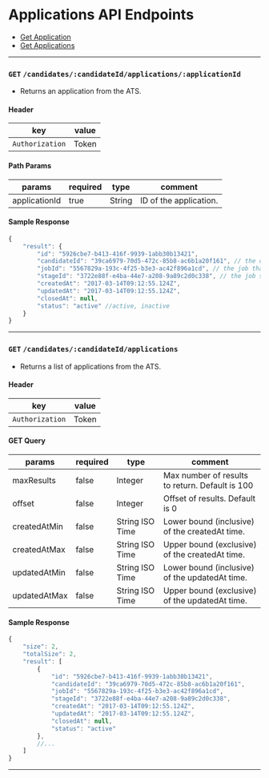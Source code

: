 # Applications API Endpoints

* [Get Application](#get-applicationsapplicationid)
* [Get Applications](#get-applications)


---

### `GET` `/candidates/:candidateId/applications/:applicationId`
* Returns an application from the ATS.

####  Header
key|value
---|---
`Authorization`| Token

#### Path Params
params | required | type | comment
---|---|---|---
applicationId | true | String | ID of the application.


#### Sample Response
```javascript
{
    "result": {
        "id": "5926cbe7-b413-416f-9939-1abb30b13421",
        "candidateId": "39ca6979-70d5-472c-85b8-ac6b1a20f161", // the candidate
        "jobId": "5567829a-193c-4f25-b3e3-ac42f896a1cd", // the job that this application is under
        "stageId": "3722e88f-e4ba-44e7-a208-9a89c2d0c338", // the job stage the current application is in
        "createdAt": "2017-03-14T09:12:55.124Z",
        "updatedAt": "2017-03-14T09:12:55.124Z",
        "closedAt": null,
        "status": "active" //active, inactive
    }
}

```


---


### `GET` `/candidates/:candidateId/applications`
* Returns a list of applications from the ATS.

####  Header
key|value
---|---
`Authorization`| Token

#### GET Query
params | required | type | comment
---|---|---|---
maxResults | false | Integer | Max number of results to return. Default is 100
offset | false | Integer | Offset of results. Default is 0
createdAtMin | false | String ISO Time | Lower bound (inclusive) of the createdAt time.
createdAtMax | false | String ISO Time | Upper bound (exclusive) of the createdAt time.
updatedAtMin | false | String ISO Time | Lower bound (inclusive) of the updatedAt time.
updatedAtMax | false | String ISO Time | Upper bound (exclusive) of the updatedAt time.

#### Sample Response
```javascript
{
    "size": 2,
    "totalSize": 2,
    "result": [
        {
            "id": "5926cbe7-b413-416f-9939-1abb30b13421",
            "candidateId": "39ca6979-70d5-472c-85b8-ac6b1a20f161",
            "jobId": "5567829a-193c-4f25-b3e3-ac42f896a1cd",
            "stageId": "3722e88f-e4ba-44e7-a208-9a89c2d0c338",
            "createdAt": "2017-03-14T09:12:55.124Z",
            "updatedAt": "2017-03-14T09:12:55.124Z",
            "closedAt": null,
            "status": "active"
        },
        //...
    ]
}
```



---
